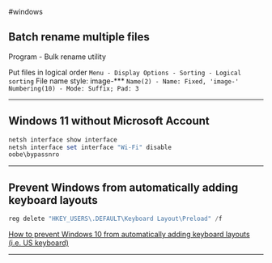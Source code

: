 #windows

## Batch rename multiple files

Program -  Bulk rename utility

Put files in logical order
`Menu - Display Options - Sorting - Logical sorting`
File name style: image-***
`Name(2) - Name: Fixed, 'image-'`
`Numbering(10) - Mode: Suffix; Pad: 3`
___

## Windows 11 without Microsoft Account

```powershell
netsh interface show interface
netsh interface set interface "Wi-Fi" disable
oobe\bypassnro
```
___

## Prevent Windows from automatically adding keyboard layouts 

```powershell
reg delete "HKEY_USERS\.DEFAULT\Keyboard Layout\Preload" /f
```

[How to prevent Windows 10 from automatically adding keyboard layouts (i.e. US keyboard)](https://superuser.com/questions/1092246/how-to-prevent-windows-10-from-automatically-adding-keyboard-layouts-i-e-us-ke)
___

